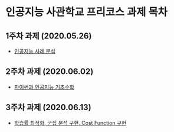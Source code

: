 # 인공지능 사관학교 프리코스 과제 목차

## 1주차 과제 (2020.05.26)
* [인공지능 사례 분석]( https://github.com/whiteBerryJ/AI_assignment/blob/master/1%EC%A3%BC%EC%B0%A8%20%EA%B3%BC%EC%A0%9C.ipynb)
## 2주차 과제 (2020.06.02)
* [파이썬과 인공지능 기초수학](https://github.com/whiteBerryJ/AI_assignment/blob/master/2%EC%A3%BC%EC%B0%A8%EA%B3%BC%EC%A0%9C.ipynb)
## 3주차 과제 (2020.06.13)
* [학습률 최적화, 군집 분석 구현, Cost Function 구현](https://github.com/whiteBerryJ/AI_assignment/blob/master/3%EC%A3%BC%EC%B0%A8%20%EA%B3%BC%EC%A0%9C.ipynb)
